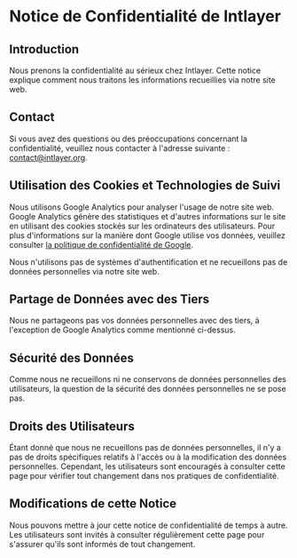 # Notice de Confidentialité de Intlayer

## Introduction

Nous prenons la confidentialité au sérieux chez Intlayer. Cette notice explique comment nous traitons les informations recueillies via notre site web.

## Contact

Si vous avez des questions ou des préoccupations concernant la confidentialité, veuillez nous contacter à l'adresse suivante : [contact@intlayer.org](mailto:contact@intlayer.org).

## Utilisation des Cookies et Technologies de Suivi

Nous utilisons Google Analytics pour analyser l'usage de notre site web. Google Analytics génère des statistiques et d'autres informations sur le site en utilisant des cookies stockés sur les ordinateurs des utilisateurs. Pour plus d'informations sur la manière dont Google utilise vos données, veuillez consulter [la politique de confidentialité de Google](https://policies.google.com/privacy).

Nous n'utilisons pas de systèmes d'authentification et ne recueillons pas de données personnelles via notre site web.

## Partage de Données avec des Tiers

Nous ne partageons pas vos données personnelles avec des tiers, à l'exception de Google Analytics comme mentionné ci-dessus.

## Sécurité des Données

Comme nous ne recueillons ni ne conservons de données personnelles des utilisateurs, la question de la sécurité des données personnelles ne se pose pas.

## Droits des Utilisateurs

Étant donné que nous ne recueillons pas de données personnelles, il n'y a pas de droits spécifiques relatifs à l'accès ou à la modification des données personnelles. Cependant, les utilisateurs sont encouragés à consulter cette page pour vérifier tout changement dans nos pratiques de confidentialité.

## Modifications de cette Notice

Nous pouvons mettre à jour cette notice de confidentialité de temps à autre. Les utilisateurs sont invités à consulter régulièrement cette page pour s'assurer qu'ils sont informés de tout changement.
